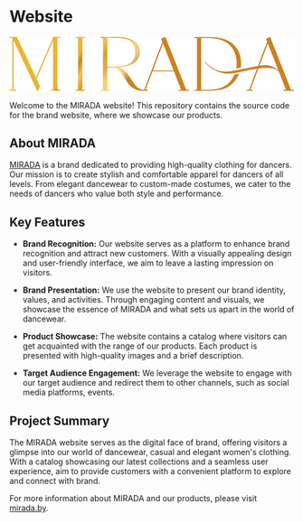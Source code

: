 # Website

![MIRADA Logo](https://github.com/MaruyYak/mirada/blob/main/src/content/main-page/assets/full_logo.svg)

Welcome to the MIRADA website! This repository contains the source code for the brand website, where we showcase our products.

## About MIRADA

[MIRADA](https://mirada.by) is a brand dedicated to providing high-quality clothing for dancers. Our mission is to create stylish and comfortable apparel for dancers of all levels. From elegant dancewear to custom-made costumes, we cater to the needs of dancers who value both style and performance.

## Key Features

- **Brand Recognition:** Our website serves as a platform to enhance brand recognition and attract new customers. With a visually appealing design and user-friendly interface, we aim to leave a lasting impression on visitors.

- **Brand Presentation:** We use the website to present our brand identity, values, and activities. Through engaging content and visuals, we showcase the essence of MIRADA and what sets us apart in the world of dancewear.

- **Product Showcase:** The website contains a catalog where visitors can get acquainted with the range of our products. Each product is presented with high-quality images and a brief description.

- **Target Audience Engagement:** We leverage the website to engage with our target audience and redirect them to other channels, such as social media platforms, events.

## Project Summary

The MIRADA website serves as the digital face of brand, offering visitors a glimpse into our world of dancewear, casual and elegant women's clothing. With a catalog showcasing our latest collections and a seamless user experience, aim to provide customers with a convenient platform to explore and connect with brand.

For more information about MIRADA and our products, please visit [mirada.by](https://mirada.by).
